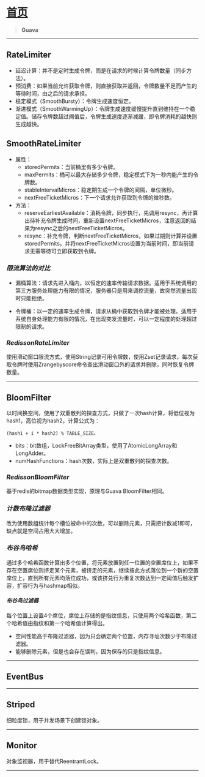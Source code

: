 # [首页](/blog/)

> **Guava**

***

## RateLimiter

- 延迟计算：并不是定时生成令牌，而是在请求的时候计算令牌数量（同步方法）。
- 预消费：如果当前允许获取令牌，则直接获取并返回，令牌数量不足而产生的等待时间，由之后的请求承担。
- 稳定模式（SmoothBursty）：令牌生成速度恒定。
- 渐进模式（SmoothWarmingUp）：令牌生成速度缓慢提升直到维持在一个稳定值。储存令牌数超过阈值后，令牌生成速度逐渐减缓，即令牌消耗的越快则生成越快。

## SmoothRateLimiter

- 属性：
    - storedPermits：当前桶里有多少令牌。
    - maxPermits：桶可以最大存储多少令牌，稳定模式下为一秒内能产生的令牌数。
    - stableIntervalMicros：稳定期生成一个令牌的间隔，单位微秒。
    - nextFreeTicketMicros：下一个请求允许获取到令牌的微秒数。
- 方法：
    - reserveEarliestAvailable：消耗令牌，同步执行，先调用resync，再计算出待补充令牌生成时间，重新设置nextFreeTicketMicros，注意返回的结果为resync之后的nextFreeTicketMicros。
    - resync：补充令牌，判断nextFreeTicketMicros，如果过期则计算并设置storedPermits，并将nextFreeTicketMicros设置为当前时间，即当前请求无需等待可立即获取到令牌。


### *限流算法的对比*

- 漏桶算法：请求先进入桶内，以恒定的速率传输请求数据。适用于系统调用的第三方服务处理能力有限的情况，服务器只是用来调控流量，故突然流量出现时只能拒绝。

- 令牌桶：以一定的速率生成令牌，请求从桶中获取到令牌才能被处理。适用于系统自身处理能力有限的情况，在出现突发流量时，可以一定程度的处理超过限制的请求。

### *RedissonRateLimiter*

使用滑动窗口限流方式，使用String记录可用令牌数，使用Zset记录请求，每次获取令牌时使用Zrangebyscore命令查出滑动窗口外的请求并删除，同时恢复令牌数量。

***

## BloomFilter

以时间换空间，使用了双重散列的探查方式，只做了一次hash计算，将低位视为hash1，高位视为hash2，计算公式为：

    (hash1 + i * hash2) % TABLE_SIZE。

- bits：bit数组，LockFreeBitArray类型，使用了AtomicLongArray和LongAdder。
- numHashFunctions：hash次数，实际上是双重散列的探查次数。

### *RedissonBloomFilter*

基于redis的bitmap数据类型实现，原理与Guava BloomFilter相同。

### *计数布隆过滤器*

改为使用数组统计每个槽位被命中的次数，可以删除元素，只需把计数减1即可，缺点就是空间占用大大增加。

### *布谷鸟哈希*

通过多个哈希函数计算出多个位置，将元素放置到任一位置的空置席位上，如果不存在空置席位则挤走某个元素，被挤走的元素，继续按此方式落位到一个新的空置席位上，直到所有元素均落位成功，或该挤兑行为重复次数达到一定阈值后触发扩容，扩容行为与hashmap相似。

#### *布谷鸟过滤器*

每个位置上设置4个席位，席位上存储的是指纹信息，只使用两个哈希函数，第二个哈希值由指纹和第一个哈希值计算得出。

- 空间性能高于布隆过滤器，因为只会确定两个位置，内存寻址次数少于布隆过滤器。
- 能够删除元素，但是也会存在误判，因为保存的只是指纹信息。

***

## EventBus

***

## Striped

细粒度锁，用于并发场景下创建锁对象。

***

## Monitor

对象监视器，用于替代ReentrantLock。

***